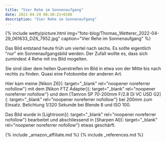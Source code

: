 ```yaml
---
title: "Vier Rehe im Sonnenaufgang"
date: 2022-04-29 08:38:21+0100
description: "Vier Rehe im Sonnenaufgang"
---
```

{% include wetty/picture.html img="foto-blog/Thomas_Wetterer_2022-04-29_061633_DZ6_7952.jpg" caption="Vier Rehe im Sonnenaufgang" %}

Das Bild entstand heute früh um viertel nach sechs. Es sollte eigentlich "nur" ein Sonnenaufgangsbild werden. Der Zufall wollte es, dass sich zumindest 4 Rehe mit ins Bild mogelten. 

Sie sind über dem hellen Querstreifen im Bild in etwa von der Mitte bis nach rechts zu finden. Quasi eine Fotobombe der anderen Art.

Hier kam meine [Nikon Z6]{: target="_blank" rel="noopener noreferrer nofollow"} mit dem [Nikon FTZ Adapter]{: target="_blank" rel="noopener noreferrer nofollow"} und dem [Tamron SP 70-200mm F/2.8 Di VC USD G2]{: target="_blank" rel="noopener noreferrer nofollow"} bei 200mm zum Einsatz. Belichtung 1/320 Sekunde bei Blende 8 und ISO 100. 

Das Bild wurde in [Lightroom]{: target="_blank" rel="noopener noreferrer nofollow"} bearbeitet und abschliessend in [Sharpen AI]{: target="_blank" rel="noopener noreferrer nofollow"} etwas geschärft.



{% include _amazon_affiliate.md %}
{% include _references.md %}
